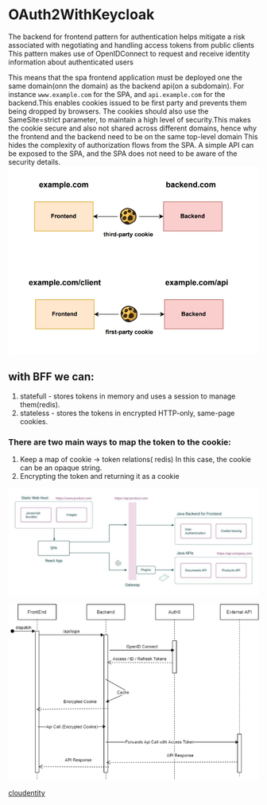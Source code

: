 # OAuth2WithKeycloak
The backend for frontend pattern for authentication helps mitigate a risk associated with negotiating and handling access tokens from public clients
This pattern makes use of OpenIDConnect to request and receive identity information about authenticated users

This means that the spa frontend application must be deployed one the same domain(onn the domain) as the backend api(on a subdomain). For instance  `www.example.com` for the SPA, and `api.example.com` for the backend.This enables cookies issued to be first party and prevents them being dropped by browsers. The cookies should also use the SameSite=strict parameter, to maintain a high level of security.This makes the cookie secure and also not shared across different domains, hence why the frontend and the backend need to be on the same top-level domain
This hides the complexity of authorization flows from the SPA. A simple API can be exposed to the SPA, and the SPA does not need to be aware of the security details. 
![Getting Started](./1_Lcb7ku4Qx1sfSaPlr45wJg.webp)

## with BFF we can:
1. statefull - stores tokens in memory and uses a session to manage them(redis).
2. stateless - stores the tokens in encrypted HTTP-only, same-page cookies.
### There are two main ways to map the token to the cookie:
1. Keep a map of cookie -> token relations( redis)
  In this case, the cookie can be an opaque string.
2. Encrypting the token and returning it as a cookie

![Getting Started](./b001f5aa-image5-1024x442.jpg)

![Getting Started](./BFF-Sequence.png)

[cloudentity](https://cloudentity.com/developers/blog/adding-oauth-proxy-bff-component-to-spa/)

